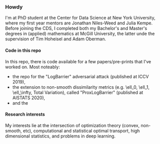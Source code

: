 ### Howdy

I'm at PhD student at the Center for Data Science at New York University, where my first year mentors are Jonathan Niles-Weed and Julia Kempe. Before joining the CDS, I completed both my Bachelor's and Master's degrees in (applied) mathematics at McGill University, the latter unde the supervision of Tim Hoheisel and Adam Oberman.

#### Code in this repo
In this repo, there is code available for a few papers/pre-prints that I've worked on. Most noteably:
- the repo for the  "LogBarrier" adversarial attack (published at ICCV 2019), 
- the extension to non-smooth dissimilarity metrics (e.g. \ell_0, \ell_1, \ell_\infty, Total Variation), called "ProxLogBarrier" (published at AISTATS 2020), 
- and the 


#### Research interests
My interests lie at the intersection of optimization theory (convex, non-smooth, etc), computational and statistical optimal transport, high dimensional statistics, and problems in deep learning.
